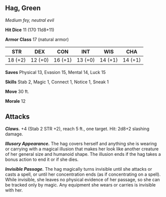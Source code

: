 ## Hag, Green

*Medium fey, neutral evil*

**Hit Dice** 11 (170 11d8+11)

**Armor Class** 17 (natural armor)

| STR     | DEX     | CON     | INT     | WIS     | CHA     |
|---------|---------|---------|---------|---------|---------|
| 18 (+2) | 12 (+0) | 16 (+1) | 13 (+0) | 14 (+1) | 14 (+1) |

**Saves** Physical 13, Evasion 15, Mental 14, Luck 15

**Skills** Stab 2, Magic 1, Connect 1, Notice 1, Sneak 1

**Move** 30 ft.

**Morale** 12

## Attacks

***Claws.*** +4 (Stab 2 STR +2), reach 5 ft., one target. Hit: 2d8+2 slashing damage.

***Illusory Appearance.*** The hag covers herself and anything she is wearing or carrying with a magical illusion that makes her look like another creature of her general size and humanoid shape. The illusion ends if the hag takes a bonus action to end it or if she dies.

***Invisible Passage.*** The hag magically turns invisible until she attacks or casts a spell, or until her concentration ends (as if concentrating on a spell). While invisible, she leaves no physical evidence of her passage, so she can be tracked only by magic. Any equipment she wears or carries is invisible with her.

